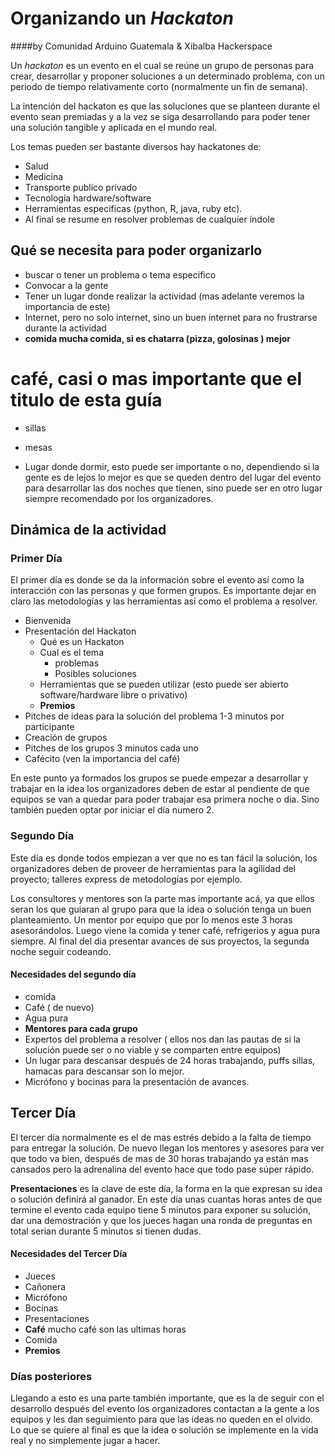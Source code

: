 # Organizando un *Hackaton*

####by Comunidad Arduino Guatemala & Xibalba Hackerspace

Un *hackaton* es un evento en el cual se reúne un grupo de personas para crear, desarrollar y proponer soluciones a un determinado problema, con un periodo de tiempo relativamente corto (normalmente un fin de semana). 

La intención del hackaton es que las soluciones que se planteen durante el evento sean premiadas y a la vez se siga desarrollando para poder tener una solución tangible y aplicada en el mundo real. 

Los temas pueden ser bastante diversos hay hackatones de: 

- Salud
- Medicina
- Transporte publico privado
- Tecnología hardware/software
- Herramientas especificas (python, R, java, ruby etc).
- Al final se resume en resolver problemas de cualquier índole

## Qué se necesita para poder organizarlo

- buscar o tener un problema o tema especifico
- Convocar a la gente
- Tener un lugar donde realizar la actividad (mas adelante veremos la importancia de este)
- Internet, pero no solo internet, sino un buen internet para no frustrarse durante la actividad
- **comida mucha comida, si es chatarra (pizza, golosinas ) mejor**

# café, casi o mas importante que el titulo de esta guía 

- sillas


- mesas
- Lugar donde dormir, esto puede ser importante o no, dependiendo si la gente es de lejos lo mejor es que se queden dentro del lugar del evento para desarrollar las dos noches que tienen, sino puede ser en otro lugar siempre recomendado por los organizadores. 

## Dinámica de la actividad

### Primer Día

El primer día es donde se da la información sobre el evento así como la interacción con las personas y que formen grupos. Es importante dejar en claro las metodologías y las herramientas así como el problema a resolver. 

- Bienvenida
- Presentación del Hackaton
  - Qué es un Hackaton
  - Cual es el tema
    - problemas
    - Posibles soluciones
  - Herramientas que se pueden utilizar (esto puede ser abierto software/hardware libre o privativo)
  - **Premios**
- Pitches de ideas para la solución del problema 1-3 minutos por participante
- Creación de grupos
- Pitches de los grupos 3 minutos cada uno
- Cafécito (ven la importancia del café)

En este punto ya formados los grupos se puede empezar a desarrollar y trabajar en la idea los organizadores deben de estar al pendiente de que equipos se van a quedar para poder trabajar esa primera noche o día. Sino también pueden optar por iniciar el día numero 2. 

### Segundo Día

Este día es donde todos empiezan a ver que no es tan fácil la solución, los organizadores deben de proveer de herramientas para la agilidad del proyecto; talleres express de metodologías por ejemplo. 

Los consultores y mentores son la parte mas importante acá, ya que ellos seran los que guiaran al grupo para que la idea o solución tenga un buen planteamiento. Un mentor por equipo que por lo menos este 3 horas asesorándolos. Luego viene la comida y tener café, refrigerios y agua pura siempre. Al final del dia presentar avances de sus proyectos, la segunda noche seguir codeando.

#### Necesidades del segundo día

- comida
- Café ( de nuevo)
- Agua pura
- **Mentores para cada grupo**
- Expertos del problema a resolver ( ellos nos dan las pautas de si la solución puede ser o no viable y se comparten entre equipos)
- Un lugar para descansar después de 24 horas trabajando, puffs sillas, hamacas para descansar son lo mejor.
- Micrófono y bocinas para la presentación de avances.

## Tercer Día

El tercer día normalmente es el de mas estrés debido a la falta de tiempo para entregar la solución. De nuevo llegan los mentores y asesores para ver que todo va bien, después de mas de 30 horas trabajando ya están mas cansados pero la adrenalina del evento hace que todo pase súper rápido.

**Presentaciones** es la clave de este día, la forma en la que expresan su idea o solución definirá al ganador. En este día unas cuantas horas antes de que termine el evento cada equipo tiene 5 minutos para exponer su solución, dar una demostración y que los jueces hagan una ronda de preguntas en total serian durante 5 minutos si tienen dudas.

#### Necesidades del Tercer Día

- Jueces 
- Cañonera
- Micrófono
- Bocinas
- Presentaciones
- **Café** mucho café son las ultimas horas
- Comida
- **Premios**

### Días posteriores

Llegando a esto es una parte también importante, que es la de seguir con el desarrollo después del evento los organizadores contactan a la gente a los equipos y les dan seguimiento para que las ideas no queden en el olvido. Lo que se quiere al final es que la idea o solución se implemente en la vida real y no simplemente jugar a hacer.